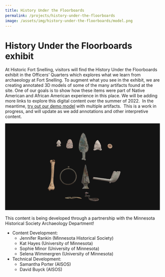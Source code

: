 ```yaml
---
title: History Under the Floorboards
permalink: /projects/history-under-the-floorboards
image: /assets/img/history-under-the-floorboards/model.png
---
```


# History Under the Floorboards exhibit

At Historic Fort Snelling, visitors will find the History Under the Floorboards exhibit in the Officers’ Quarters which explores what we learn from archaeology at Fort Snelling. To augment what you see in the exhibit, we are creating annotated 3D models of some of the many artifacts found at the site. One of our goals is to show how these items were part of Native American and African American experience in this place. We will be adding more links to explore this digital content over the summer of 2022.  In the meantime, [try out our demo model](https://sketchfab.com/3d-models/snelling-artifacts-v1-79b13a26437e471eadc2ae2220a18cb0) with multiple artifacts.  This is a work in progress, and will update as we add annotations and other interpretive content.

[![](/assets/img/history-under-the-floorboards/sketchfab.png)](https://sketchfab.com/3d-models/snelling-artifacts-v1-79b13a26437e471eadc2ae2220a18cb0)

This content is being developed through a partnership with the Minnesota Historical Society Archaeology Department!


<ul class="subtitle">
    <li>Content Development:
        <ul class="subtitle">
            <li>Jennifer Rankin (Minnesota Historical Society)</li>
            <li>Kat Hayes (University of Minnesota)</li>
            <li>Sophie Minor (University of Minnesota)</li>
            <li>Selena Wimmergren (University of Minnesota)</li>
        </ul>
    </li>
    <li>Technical Development:
        <ul class="subtitle">
            <li>Samantha Porter (AISOS)</li>
            <li>David Buyck (AISOS)</li>
        </ul>
    </li>
</ul>

<br/>

<br/>
